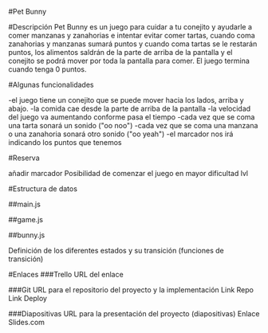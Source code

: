#Pet Bunny

#Descripción
Pet Bunny es un juego para cuidar a tu conejito y ayudarle a comer manzanas y zanahorias e intentar evitar comer tartas, cuando coma zanahorias y manzanas sumará puntos y cuando coma tartas se le restarán puntos, los alimentos saldrán de la parte de arriba de la pantalla y el conejito se podrá mover por toda la pantalla para comer. El juego termina cuando tenga 0 puntos.

#Algunas funcionalidades

-el juego tiene un conejito que se puede mover hacia los lados, arriba y abajo.
-la comida cae desde la parte de arriba de la pantalla
-la velocidad del juego va aumentando conforme pasa el tiempo
-cada vez que se coma una tarta sonará un sonido ("oo noo")
-cada vez que se coma una manzana o una zanahoria sonará otro sonido ("oo yeah")
-el marcador nos irá indicando los puntos que tenemos


#Reserva

añadir marcador
Posibilidad de comenzar el juego en mayor dificultad lvl

#Estructura de datos

##main.js


##game.js


##bunny.js

Definición de los diferentes estados y su transición (funciones de transición)


#Enlaces
###Trello
URL del enlace

###Git
URL para el repositorio del proyecto y la implementación Link Repo Link Deploy

###Diapositivas
URL para la presentación del proyecto (diapositivas) Enlace Slides.com
